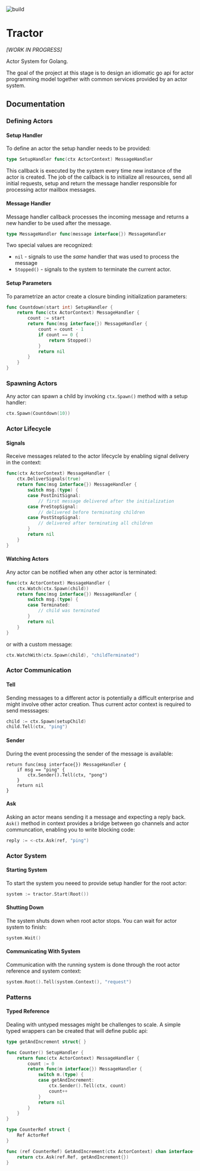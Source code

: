 ![build](https://github.com/mikea/tractor/workflows/Go/badge.svg)

# Tractor

*[WORK IN PROGRESS]*

Actor System for Golang.

The goal of the project at this stage is to design an idiomatic go api for actor programming model together with common
services provided by an actor system.

## Documentation

### Defining Actors

#### Setup Handler

To define an actor the setup handler needs to be provided:

```go
type SetupHandler func(ctx ActorContext) MessageHandler
```

This callback is executed by the system every time new instance of the actor is created. The job of the callback is to
initialize all resources, send all initial requests, setup and return the message handler responsible for processing
actor mailbox messages.

#### Message Handler

Message handler callback processes the incoming message and returns a new handler to be used after the message.

```go
type MessageHandler func(message interface{}) MessageHandler
``` 

Two special values are recognized:

- `nil` - signals to use the *same* handler that was used to process the message
- `Stopped()` - signals to the system to terminate the current actor.

#### Setup Parameters

To parametrize an actor create a closure binding initialization parameters:

```go
func Countdown(start int) SetupHandler {
	return func(ctx ActorContext) MessageHandler {
		count := start
		return func(msg interface{}) MessageHandler {
			count = count - 1
			if count == 0 {
				return Stopped()
			}
			return nil
		}
	}
}
```

### Spawning Actors

Any actor can spawn a child by invoking `ctx.Spawn()` method with a setup handler:

```go
ctx.Spawn(Countdown(10))
``` 

### Actor Lifecycle

#### Signals

Receive messages related to the actor lifecycle by enabling signal delivery in the context:

```go
func(ctx ActorContext) MessageHandler {
    ctx.DeliverSignals(true)
    return func(msg interface{}) MessageHandler {
        switch msg.(type) {
        case PostInitSignal:
            // first message delivered after the initialization
        case PreStopSignal:
        	// delivered before terminating children
        case PostStopSignal:
            // delivered after terminating all children
        }
        return nil
    }
}
```

#### Watching Actors

Any actor can be notified when any other actor is terminated:

```go
func(ctx ActorContext) MessageHandler {
    ctx.Watch(ctx.Spawn(child))
    return func(msg interface{}) MessageHandler {
        switch msg.(type) {
        case Terminated:
        	// child was terminated
        }
        return nil
    }
}
```

or with a custom message:

```go
ctx.WatchWith(ctx.Spawn(child), "childTerminated")
```

### Actor Communication

#### Tell

Sending messages to a different actor is potentially a difficult enterprise and might involve other actor creation. Thus
current actor context is required to send messsages:

```go
child := ctx.Spawn(setupChild)
child.Tell(ctx, "ping")
```

#### Sender

During the event processing the sender of the message is available:

```
return func(msg interface{}) MessageHandler {
    if msg == "ping" {
        ctx.Sender().Tell(ctx, "pong")
    }
    return nil
}
```

#### Ask

Asking an actor means sending it a message and expecting a reply back.
`Ask()` method in context provides a bridge between go channels and actor communcation, enabling you to write blocking
code:

```go
reply := <-ctx.Ask(ref, "ping")
```

### Actor System

#### Starting System

To start the system you neeed to provide setup handler for the root actor:

```go
system := tractor.Start(Root())
```

#### Shutting Down

The system shuts down when root actor stops. You can wait for actor system to finish:

```go
system.Wait()
```

#### Communicating With System

Communication with the running system is done through the root actor reference and system context:

```go
system.Root().Tell(system.Context(), "request")
```

### Patterns

#### Typed Reference

Dealing with untyped messages might be challenges to scale. A simple typed wrappers can be created that will define
public api:

```go
type getAndIncrement struct{ }

func Counter() SetupHandler {
	return func(ctx ActorContext) MessageHandler {
		count := 0
		return func(m interface{}) MessageHandler {
			switch m.(type) {
			case getAndIncrement:
				ctx.Sender().Tell(ctx, count)
				count++
			}
			return nil
		}
	}
}

type CounterRef struct {
	Ref ActorRef
}

func (ref CounterRef) GetAndIncrement(ctx ActorContext) chan interface{} {
	return ctx.Ask(ref.Ref, getAndIncrement{})
}
```